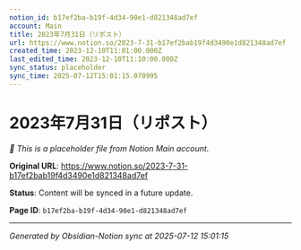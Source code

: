 ```yaml
---
notion_id: b17ef2ba-b19f-4d34-90e1-d821348ad7ef
account: Main
title: 2023年7月31日（リポスト）
url: https://www.notion.so/2023-7-31-b17ef2bab19f4d3490e1d821348ad7ef
created_time: 2023-12-10T11:01:00.000Z
last_edited_time: 2023-12-10T11:10:00.000Z
sync_status: placeholder
sync_time: 2025-07-12T15:01:15.070995
---
```


# 2023年7月31日（リポスト）

*🔄 This is a placeholder file from Notion Main account.*

**Original URL**: https://www.notion.so/2023-7-31-b17ef2bab19f4d3490e1d821348ad7ef

**Status**: Content will be synced in a future update.

**Page ID**: `b17ef2ba-b19f-4d34-90e1-d821348ad7ef`

---

*Generated by Obsidian-Notion sync at 2025-07-12 15:01:15*
